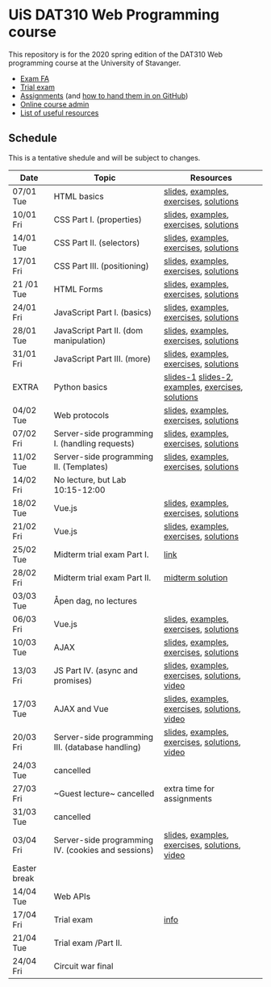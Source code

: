  # UiS DAT310 Web Programming course

This repository is for the 2020 spring edition of the DAT310 Web programming course at the University of Stavanger. 

  - [Exam FA](exam/FAQ.md)
  - [Trial exam](exam)
  - [Assignments](https://github.com/dat310-spring20/assignments) (and [how to hand them in on GitHub](HOWTO_GitHub.md))
  - [Online course admin](https://ux.uis.no/~ljehl/dat310/)
  - [List of useful resources](Resources.md)
  
  
  
## Schedule 
 
This is a tentative shedule and will be subject to changes.

| Date | Topic | Resources |
| --- | --- | --- |
| 07/01 Tue | HTML basics | [slides](slides/HTML.pdf), [examples](examples/html/basic), [exercises](exercises/html/basic), [solutions](solutions/html/basic)|
| 10/01 Fri | CSS Part I. (properties) | [slides](slides/CSS-p1.pdf), [examples](examples/css/properties), [exercises](exercises/css/properties), [solutions](solutions/css/properties) |
| 14/01 Tue | CSS Part II. (selectors) | [slides](slides/CSS-p2.pdf), [examples](examples/css/selectors), [exercises](exercises/css/selectors), [solutions](solutions/css/selectors) |
| 17/01 Fri | CSS Part III. (positioning) | [slides](slides/CSS-p3.pdf), [examples](examples/css/positioning), [exercises](exercises/css/positioning), [solutions](solutions/css/positioning) |
| 21 /01 Tue | HTML Forms | [slides](slides/HTML-Forms.pdf), [examples](examples/html/forms), [exercises](exercises/html/forms), [solutions](solutions/html/forms)  |
| 24/01 Fri | JavaScript Part I. (basics)  | [slides](slides/JS-p1.pdf), [examples](examples/js/basics), [exercises](exercises/js/basics), [solutions](solutions/js/basics) |
| 28/01 Tue | JavaScript Part II. (dom manipulation) | [slides](slides/JS-p2.pdf), [examples](examples/js/events_dom), [exercises](exercises/js/events_dom), [solutions](solutions/js/events_dom) |
| 31/01 Fri | JavaScript Part III. (more) | [slides](slides/JS-p3.pdf), [examples](examples/js/more), [exercises](exercises/js/more), [solutions](solutions/js/more) |
| EXTRA | Python basics | [slides-1](https://speakerdeck.com/ljehl/python-p1) [slides-2](https://speakerdeck.com/ljehl/dat310-python-p2), [examples](examples/python/basics), [exercises](exercises/python/basics), [solutions](solutions/python/basics) |
| 04/02 Tue | Web protocols | [slides](slides/HTTP.pdf), [examples](examples/python/http), [exercises](exercises/python/http), [solutions](solutions/python/http) |
| 07/02 Fri | Server-side programming I. (handling requests) | [slides](slides/Flask-p1.pdf), [examples](examples/python/flask), [exercises](exercises/python/flask1), [solutions](solutions/python/flask1) |
| 11/02 Tue | Server-side programming II. (Templates) | [slides](slides/Flask-p2.pdf), [examples](examples/python/flask), [exercises](exercises/python/flask2), [solutions](solutions/python/flask2) |
| 14/02 Fri | No lecture, but Lab 10:15-12:00 |  |
| 18/02 Tue | Vue.js | [slides](slides/Vue-p1.pdf), [examples](examples/js/vue), [exercises](exercises/js/vue), [solutions](solutions/js/vue) |
| 21/02 Fri | Vue.js | [slides](slides/Vue-p2.pdf), [examples](examples/js/vue2), [exercises](exercises/js/vue2), [solutions](solutions/js/vue2) |
| 25/02 Tue | Midterm trial exam Part I. | [link](midterm-trial) |
| 28/02 Fri | Midterm trial exam Part II. | [midterm solution](midterm-trial/solution) |
| 03/03 Tue | Åpen dag, no lectures | |
| 06/03 Fri | Vue.js | [slides](slides/Vue-p3.pdf), [examples](examples/js/vue3), [exercises](exercises/js/vue3), [solutions](solutions/js/vue3) |
| 10/03 Tue | AJAX | [slides](slides/AJAX.pdf), [examples](examples/ajax), [exercises](exercises/ajax), [solutions](solutions/ajax) |
| 13/03 Fri | JS Part IV. (async and promises) | [slides](slides/Async.pdf), [examples](examples/async), [exercises](exercises/async), [solutions](solutions/async), [video](https://stavanger.instructuremedia.com/embed/03db8b39-7e41-47a9-b3f6-26d5832127e0) |
| 17/03 Tue | AJAX and Vue | [slides](slides/AJAX+Vue.pdf), [examples](examples/ajax), [exercises](exercises/ajax/vue), [solutions](solutions/ajax/vue), [video](https://stavanger.instructuremedia.com/embed/325a2b97-9dcd-4dc5-8ef0-920436216e62) |
| 20/03 Fri | Server-side programming III. (database handling) | [slides](slides/Flask-p3.pdf), [examples](examples/python/flask), [exercises](exercises/python/flask3), [solutions](solutions/python/flask3), [video](https://stavanger.instructuremedia.com/embed/f4258e2d-2c55-43ca-b152-74f8dd0cc74c) |
| 24/03 Tue | cancelled |  |
| 27/03 Fri | ~Guest lecture~ cancelled | extra time for assignments |
| 31/03 Tue | cancelled |  |
| 03/04 Fri | Server-side programming IV. (cookies and sessions) | [slides](slides/Flask-p4.pdf), [examples](examples/python/flask), [exercises](exercises/python/flask4), [solutions](solutions/python/flask4), [video](https://stavanger.instructuremedia.com/embed/fa825107-c73c-4b64-9005-0e8628e331bb) |
| Easter break |
| 14/04 Tue | Web APIs | |
| 17/04 Fri | Trial exam  | [info](exam/README.md) |
| 21/04 Tue | Trial exam /Part II. | |
| 24/04 Fri | Circuit war final | |


